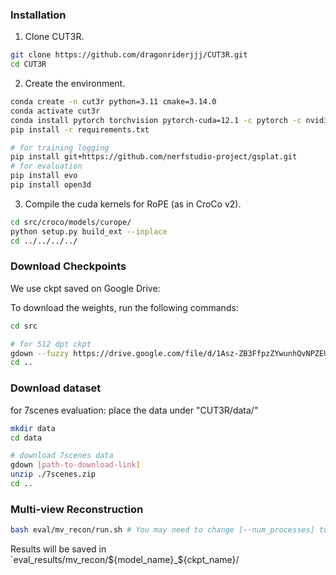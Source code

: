 ### Installation

1. Clone CUT3R.

```bash
git clone https://github.com/dragonriderjjj/CUT3R.git
cd CUT3R
```

2. Create the environment.

```bash
conda create -n cut3r python=3.11 cmake=3.14.0
conda activate cut3r
conda install pytorch torchvision pytorch-cuda=12.1 -c pytorch -c nvidia  # use the correct version of cuda for your system
pip install -r requirements.txt

# for training logging
pip install git+https://github.com/nerfstudio-project/gsplat.git
# for evaluation
pip install evo
pip install open3d
```

3. Compile the cuda kernels for RoPE (as in CroCo v2).

```bash
cd src/croco/models/curope/
python setup.py build_ext --inplace
cd ../../../../
```

### Download Checkpoints

We use ckpt saved on Google Drive:

To download the weights, run the following commands:

```bash
cd src

# for 512 dpt ckpt
gdown --fuzzy https://drive.google.com/file/d/1Asz-ZB3FfpzZYwunhQvNPZEUA8XUNAYD/view?usp=drive_link
cd ..
```
### Download dataset
for 7scenes evaluation:
place the data under "CUT3R/data/"
```bash
mkdir data
cd data

# download 7scenes data 
gdown [path-to-download-link]
unzip ./7scenes.zip
cd ..
```

### Multi-view Reconstruction

```bash
bash eval/mv_recon/run.sh # You may need to change [--num_processes] to the number of your gpus
```

Results will be saved in `eval_results/mv_recon/${model_name}_${ckpt_name}/
